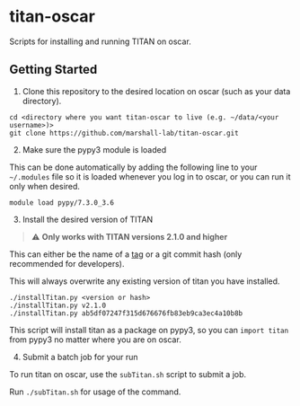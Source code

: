 # titan-oscar

Scripts for installing and running TITAN on oscar.

## Getting Started

1. Clone this repository to the desired location on oscar (such as your data directory).

```
cd <directory where you want titan-oscar to live (e.g. ~/data/<your username>)>
git clone https://github.com/marshall-lab/titan-oscar.git
```

2. Make sure the pypy3 module is loaded

This can be done automatically by adding the following line to your `~/.modules` file so it is loaded whenever you log in to oscar, or you can run it only when desired.

```
module load pypy/7.3.0_3.6
```

3. Install the desired version of TITAN

> :warning: **Only works with TITAN versions 2.1.0 and higher**

This can either be the name of a [tag](https://github.com/marshall-lab/TITAN/releases) or a git commit hash (only recommended for developers).

This will always overwrite any existing version of titan you have installed.

```
./installTitan.py <version or hash>
./installTitan.py v2.1.0
./installTitan.py ab5df07247f315d676676fb83eb9ca3ec4a10b8b
```

This script will install titan as a package on pypy3, so you can `import titan` from pypy3 no matter where you are on oscar.

4. Submit a batch job for your run

To run titan on oscar, use the `subTitan.sh` script to submit a job.

Run `./subTitan.sh` for usage of the command.
